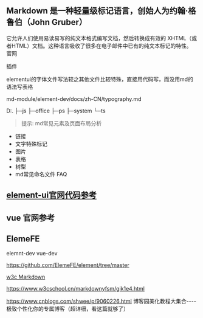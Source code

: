## Markdown 是一种轻量级标记语言，创始人为约翰·格鲁伯（John Gruber）
它允许人们使用易读易写的纯文本格式编写文档，然后转换成有效的 XHTML（或者HTML）文档。这种语言吸收了很多在电子邮件中已有的纯文本标记的特性。
官网

插件

elementui的字体文件写法较之其他文件比较特殊，直接用代码写，而没用md的语法写表格

md-module/element-dev/docs/zh-CN/typography.md

D:.
├─js
├─office
├─ps
├─system
└─ts


> 提示: md常见元素及页面布局分析

- 链接
- 文字特殊标记
- 图片
- 表格
- 树型
- md常见命名文件 FAQ



## [element-ui官网代码参考](https://github.com/ElemeFE/element)

## vue 官网参考

## ElemeFE

elemnt-dev
vue-dev

https://github.com/ElemeFE/element/tree/master


[w3c Markdown](https://www.w3cschool.cn/markdownyfsm/markdownyfsm-odm6256r.html)

https://www.w3cschool.cn/markdownyfsm/gik1e4.html


https://www.cnblogs.com/shwee/p/9060226.html
博客园美化教程大集合----极致个性化你的专属博客（超详细，看这篇就够了） 
